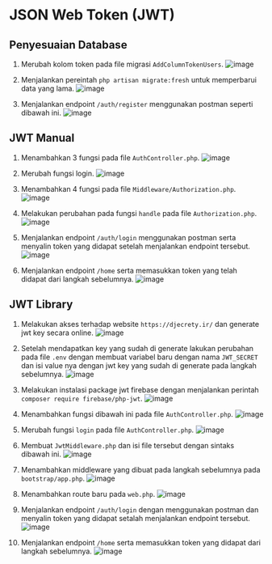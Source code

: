 # JSON Web Token (JWT)

## Penyesuaian Database
1. Merubah kolom token pada file migrasi `AddColumnTokenUsers`.
![image](https://github.com/asyamadil2/integrative_programming_practicum/assets/107811435/19b7f162-7b12-4720-a703-50eb36ce506e)

2. Menjalankan pereintah `php artisan migrate:fresh` untuk memperbarui data yang lama.
![image](https://github.com/asyamadil2/integrative_programming_practicum/assets/107811435/715fb7fe-a836-44f0-8d0d-5f9827aa1de7)

3. Menjalankan endpoint `/auth/register` menggunakan postman seperti dibawah ini.
![image](https://github.com/asyamadil2/integrative_programming_practicum/assets/107811435/82995bfb-aecb-4612-8350-a26f72ab1cc2)

## JWT Manual
1. Menambahkan 3 fungsi pada file `AuthController.php`.
![image](https://github.com/asyamadil2/integrative_programming_practicum/assets/107811435/eb32b722-1ca3-4434-8bde-b871fa9e2b0d)

2. Merubah fungsi login.
![image](https://github.com/asyamadil2/integrative_programming_practicum/assets/107811435/441c64d2-a5d5-47ef-838b-1862ceee790f)

3. Menambahkan 4 fungsi pada file `Middleware/Authorization.php`.
![image](https://github.com/asyamadil2/integrative_programming_practicum/assets/107811435/921d0cae-0378-43b4-b39f-43c3c58a2385)

4. Melakukan perubahan pada fungsi `handle` pada file `Authorization.php`.
![image](https://github.com/asyamadil2/integrative_programming_practicum/assets/107811435/fa8c6a51-ae83-42ce-8fbb-632aae9fb50e)

5. Menjalankan endpoint `/auth/login` menggunakan postman serta menyalin token yang didapat setelah menjalankan endpoint tersebut.
![image](https://github.com/asyamadil2/integrative_programming_practicum/assets/107811435/6e8bdd4a-c921-4cc7-8cae-daa659e50e92)

6. Menjalankan endpoint `/home` serta memasukkan token yang telah didapat dari langkah sebelumnya.
![image](https://github.com/asyamadil2/integrative_programming_practicum/assets/107811435/2d080917-bf12-4e45-9da1-3bd8241a71e0)

## JWT Library
1. Melakukan akses terhadap website `https://djecrety.ir/` dan generate jwt key secara online.
![image](https://github.com/asyamadil2/integrative_programming_practicum/assets/107811435/d1b9ee35-7c7f-4204-99e2-251ed8eeb258)

2. Setelah mendapatkan key yang sudah di generate lakukan perubahan pada file `.env` dengan membuat variabel baru dengan nama `JWT_SECRET` dan isi value nya dengan jwt key yang sudah di generate pada langkah sebelumnya.
![image](https://github.com/asyamadil2/integrative_programming_practicum/assets/107811435/ef7eaa0a-93ec-4594-b21c-0001f56ea452)

3. Melakukan instalasi package jwt firebase dengan menjalankan perintah `composer require firebase/php-jwt`.
![image](https://github.com/asyamadil2/integrative_programming_practicum/assets/107811435/99394819-1f50-4665-a1e4-df1ae7e9d84c)

4. Menambahkan fungsi dibawah ini pada file `AuthController.php`.
![image](https://github.com/asyamadil2/integrative_programming_practicum/assets/107811435/48cc34c9-f56c-4a81-a9fc-40f37e5362cc)

5. Merubah fungsi `login` pada file `AuthController.php`.
![image](https://github.com/asyamadil2/integrative_programming_practicum/assets/107811435/4a215f49-eb60-4f5b-90bf-0eff4b1de7ed)

6. Membuat `JwtMiddleware.php` dan isi file tersebut dengan sintaks dibawah ini.
![image](https://github.com/asyamadil2/integrative_programming_practicum/assets/107811435/46119d23-9952-4204-b278-b680b8d3042f)

7. Menambahkan middleware yang dibuat pada langkah sebelumnya pada `bootstrap/app.php`.
![image](https://github.com/asyamadil2/integrative_programming_practicum/assets/107811435/77a4ce4a-61eb-4d4b-9ce1-ef4341bbbb7c)

8. Menambahkan route baru pada `web.php`.
![image](https://github.com/asyamadil2/integrative_programming_practicum/assets/107811435/432b9fe6-ad47-44e4-86cb-7935daf30a8d)

9. Menjalankan endpoint `/auth/login` dengan menggunakan postman dan menyalin token yang didapat setalah menjalankan endpoint tersebut.
![image](https://github.com/asyamadil2/integrative_programming_practicum/assets/107811435/8c15e31f-ec1c-4661-8ccc-a9124b567910)

10. Menjalankan endpoint `/home` serta memasukkan token yang didapat dari langkah sebelumnya.
![image](https://github.com/asyamadil2/integrative_programming_practicum/assets/107811435/41830894-6950-43af-8105-a018c1e9fbd2)
